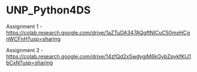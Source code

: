 # UNP_Python4DS


Assignment 1 - https://colab.research.google.com/drive/1aZTuDA347AQgftNlCuC50mxHCgnWCFnH?usp=sharing

Assignment 2 - https://colab.research.google.com/drive/14zfQd2x5wdygjM6kGybZpykfKIJ1bCxN?usp=sharing
